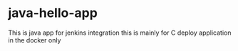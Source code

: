 # java-hello-app
This is java app for jenkins integration
this is mainly for C
deploy application in the docker only
